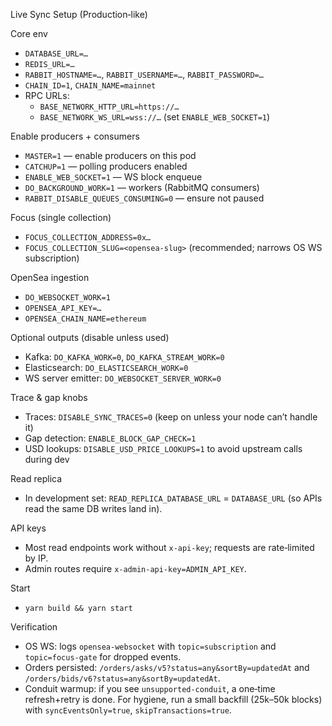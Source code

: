 Live Sync Setup (Production‑like)

Core env
- `DATABASE_URL=…`
- `REDIS_URL=…`
- `RABBIT_HOSTNAME=…`, `RABBIT_USERNAME=…`, `RABBIT_PASSWORD=…`
- `CHAIN_ID=1`, `CHAIN_NAME=mainnet`
- RPC URLs:
  - `BASE_NETWORK_HTTP_URL=https://…`
  - `BASE_NETWORK_WS_URL=wss://…` (set `ENABLE_WEB_SOCKET=1`)

Enable producers + consumers
- `MASTER=1` — enable producers on this pod
- `CATCHUP=1` — polling producers enabled
- `ENABLE_WEB_SOCKET=1` — WS block enqueue
- `DO_BACKGROUND_WORK=1` — workers (RabbitMQ consumers)
- `RABBIT_DISABLE_QUEUES_CONSUMING=0` — ensure not paused

Focus (single collection)
- `FOCUS_COLLECTION_ADDRESS=0x…`
- `FOCUS_COLLECTION_SLUG=<opensea-slug>` (recommended; narrows OS WS subscription)

OpenSea ingestion
- `DO_WEBSOCKET_WORK=1`
- `OPENSEA_API_KEY=…`
- `OPENSEA_CHAIN_NAME=ethereum`

Optional outputs (disable unless used)
- Kafka: `DO_KAFKA_WORK=0`, `DO_KAFKA_STREAM_WORK=0`
- Elasticsearch: `DO_ELASTICSEARCH_WORK=0`
- WS server emitter: `DO_WEBSOCKET_SERVER_WORK=0`

Trace & gap knobs
- Traces: `DISABLE_SYNC_TRACES=0` (keep on unless your node can’t handle it)
- Gap detection: `ENABLE_BLOCK_GAP_CHECK=1`
- USD lookups: `DISABLE_USD_PRICE_LOOKUPS=1` to avoid upstream calls during dev

Read replica
- In development set: `READ_REPLICA_DATABASE_URL` = `DATABASE_URL` (so APIs read the same DB writes land in).

API keys
- Most read endpoints work without `x-api-key`; requests are rate‑limited by IP.
- Admin routes require `x-admin-api-key=ADMIN_API_KEY`.

Start
- `yarn build && yarn start`

Verification
- OS WS: logs `opensea-websocket` with `topic=subscription` and `topic=focus-gate` for dropped events.
- Orders persisted: `/orders/asks/v5?status=any&sortBy=updatedAt` and `/orders/bids/v6?status=any&sortBy=updatedAt`.
- Conduit warmup: if you see `unsupported-conduit`, a one‑time refresh+retry is done. For hygiene, run a small backfill (25k–50k blocks) with `syncEventsOnly=true`, `skipTransactions=true`.

